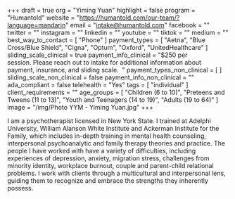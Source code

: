 +++
draft = true
org = "Yiming Yuan"
highlight = false
program = "Humantold"
website = "https://humantold.com/our-team/?language=mandarin"
email = "intake@humantold.com"
facebook = ""
twitter = ""
instagram = ""
linkedin = ""
youtube = ""
tiktok = ""
medium = ""
best_way_to_contact = [ "Phone" ]
payment_types = [
  "Aetna",
  "Blue Cross/Blue Shield",
  "Cigna",
  "Optum",
  "Oxford",
  "UnitedHealthcare"
]
sliding_scale_clinical = true
payment_info_clinical = "$250 per session. Please reach out to intake for additional information about payment, insurance, and sliding scale.  "
payment_types_non_clinical = [ ]
sliding_scale_non_clinical = false
payment_info_non_clinical = ""
ada_compliant = false
telehealth = "Yes"
tags = [ "individual" ]
client_requirements = ""
age_groups = [
  "Children (6 to 10)",
  "Preteens and Tweens (11 to 13)",
  "Youth and Teenagers (14 to 19)",
  "Adults (19 to 64)"
]
image = "/img/Photo YYM - Yiming Yuan.jpg"
+++

I am a psychotherapist licensed in New York State. I trained at Adelphi University, William Alanson White Institute and Ackerman Institute for the Family, which includes in-depth training in mental health counseling, interpersonal psychoanalytic and family therapy theories and practice. The people I have worked with have a variety of difficulties, including experiences of depression, anxiety, migration stress, challenges from minority identity, workplace burnout, couple and parent-child relational problems. I work with clients through a multicultural and interpersonal lens, guiding them to recognize and embrace the strengths they inherently possess.
